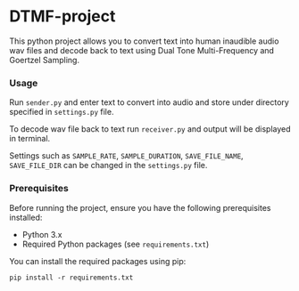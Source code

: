 # DTMF-project
This python project allows you to convert text into human inaudible audio wav files and decode back to text using Dual Tone Multi-Frequency and Goertzel Sampling.

### Usage

Run ```sender.py``` and enter text to convert into audio and store under directory specified in ```settings.py``` file.

To decode wav file back to text run ```receiver.py``` and output will be displayed in terminal.

Settings such as ```SAMPLE_RATE```, ```SAMPLE_DURATION```, ```SAVE_FILE_NAME```, ```SAVE_FILE_DIR``` can be changed in the ```settings.py``` file.

### Prerequisites

Before running the project, ensure you have the following prerequisites installed:

- Python 3.x
- Required Python packages (see `requirements.txt`)

You can install the required packages using pip:

```shell
pip install -r requirements.txt
